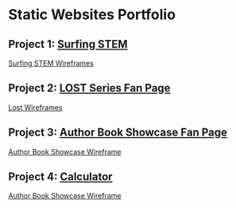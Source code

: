 # Static Websites Portfolio 

## Project 1: [Surfing STEM](http://surfingstem.bitballoon.com/)
[Surfing STEM Wireframes](https://photos.app.goo.gl/kCaXMu3tXT62EYeP6)

## Project 2: [LOST Series Fan Page](http://vigilant-lumiere-f18ed1.bitballoon.com/)
[Lost Wireframes](https://)

## Project 3: [Author Book Showcase Fan Page](http://reverent-bose-1620ec.bitballoon.com/)
[Author Book Showcase Wireframe](https://)

## Project 4: [Calculator](http://lucid-rosalind-3cfd41.bitballoon.com/)
[Author Book Showcase Wireframe](https://)


